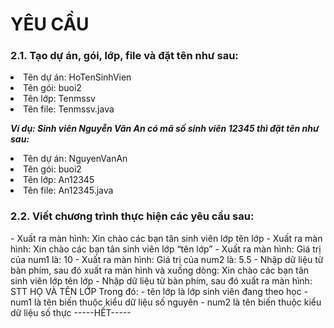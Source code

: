 <h1>YÊU CẦU</h1>
<h3>2.1. Tạo dự án, gói, lớp, file và đặt tên như sau:</h3>
<li>Tên dự án: HoTenSinhVien</li>
<li>Tên gói: buoi2</li>
<li>Tên lớp: Tenmssv</li>
<li>Tên file: Tenmssv.java</li>
<p><b><em>Ví dụ: Sinh viên Nguyễn Văn An có mã số sinh viên 12345 thì đặt tên như sau:</em></b></p>
<li>Tên dự án: NguyenVanAn</li>
<li>Tên gói: buoi2</li>
<li>Tên lớp: An12345</li>
<li>Tên file: An12345.java</li>
<h3>2.2. Viết chương trình thực hiện các yêu cầu sau:</h3>
- Xuất ra màn hình: Xin chào các bạn tân sinh viên lớp tên lớp
- Xuất ra màn hình: Xin chào các bạn tân sinh viên lớp “tên lớp”
- Xuất ra màn hình: Giá trị của num1 là: 10
- Xuất ra màn hình: Giá trị của num2 là: 5.5
- Nhập dữ liệu từ bàn phím, sau đó xuất ra màn hình và xuống dòng: 
Xin chào các bạn tân sinh viên
lớp tên lớp
- Nhập dữ liệu từ bàn phím, sau đó xuất ra màn hình:
STT		HỌ VÀ TÊN		LỚP 
Trong đó: 
- tên lớp là lớp sinh viên đang theo học
- num1 là tên biến thuộc kiểu dữ liệu số nguyên
- num2 là tên biến thuộc kiểu dữ liệu số thực
-----HẾT-----

